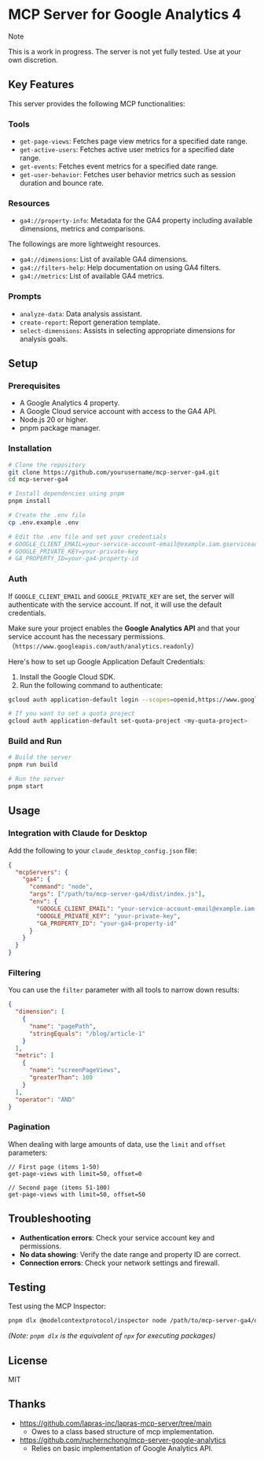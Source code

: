 # MCP Server for Google Analytics 4

>[!NOTE]
>This is a work in progress. The server is not yet fully tested. Use at your own discretion.

## Key Features

This server provides the following MCP functionalities:

### Tools

*   `get-page-views`: Fetches page view metrics for a specified date range.
*   `get-active-users`: Fetches active user metrics for a specified date range.
*   `get-events`: Fetches event metrics for a specified date range.
*   `get-user-behavior`: Fetches user behavior metrics such as session duration and bounce rate.

### Resources

*   `ga4://property-info`: Metadata for the GA4 property including available dimensions, metrics and comparisons.

The followings are more lightweight resources.

*   `ga4://dimensions`: List of available GA4 dimensions.
*   `ga4://filters-help`: Help documentation on using GA4 filters.
*   `ga4://metrics`: List of available GA4 metrics.

### Prompts

*   `analyze-data`: Data analysis assistant.
*   `create-report`: Report generation template.
*   `select-dimensions`: Assists in selecting appropriate dimensions for analysis goals.

## Setup

### Prerequisites

*   A Google Analytics 4 property.
*   A Google Cloud service account with access to the GA4 API.
*   Node.js 20 or higher.
*   pnpm package manager.

### Installation

```bash
# Clone the repository
git clone https://github.com/yourusername/mcp-server-ga4.git
cd mcp-server-ga4

# Install dependencies using pnpm
pnpm install

# Create the .env file
cp .env.example .env

# Edit the .env file and set your credentials
# GOOGLE_CLIENT_EMAIL=your-service-account-email@example.iam.gserviceaccount.com
# GOOGLE_PRIVATE_KEY=your-private-key
# GA_PROPERTY_ID=your-ga4-property-id
```

### Auth
If `GOOGLE_CLIENT_EMAIL` and `GOOGLE_PRIVATE_KEY` are set, the server will authenticate with the service account. If not, it will use the default credentials.

Make sure your project enables the **Google Analytics API** and that your service account has the necessary permissions.（`https://www.googleapis.com/auth/analytics.readonly`）

Here's how to set up Google Application Default Credentials:

1. Install the Google Cloud SDK.
2. Run the following command to authenticate:

```bash
gcloud auth application-default login --scopes=openid,https://www.googleapis.com/auth/userinfo.email,https://www.googleapis.com/auth/cloud-platform,https://www.googleapis.com/auth/analytics.readonly

# If you want to set a quota project
gcloud auth application-default set-quota-project <my-quota-project>
```

### Build and Run

```bash
# Build the server
pnpm run build

# Run the server
pnpm start
```

## Usage

### Integration with Claude for Desktop

Add the following to your `claude_desktop_config.json` file:

```json
{
  "mcpServers": {
    "ga4": {
      "command": "node",
      "args": ["/path/to/mcp-server-ga4/dist/index.js"],
      "env": {
        "GOOGLE_CLIENT_EMAIL": "your-service-account-email@example.iam.gserviceaccount.com",
        "GOOGLE_PRIVATE_KEY": "your-private-key",
        "GA_PROPERTY_ID": "your-ga4-property-id"
      }
    }
  }
}
```

### Filtering

You can use the `filter` parameter with all tools to narrow down results:

```json
{
  "dimension": [
    {
      "name": "pagePath",
      "stringEquals": "/blog/article-1"
    }
  ],
  "metric": [
    {
      "name": "screenPageViews",
      "greaterThan": 100
    }
  ],
  "operator": "AND"
}
```

### Pagination

When dealing with large amounts of data, use the `limit` and `offset` parameters:

```
// First page (items 1-50)
get-page-views with limit=50, offset=0

// Second page (items 51-100)
get-page-views with limit=50, offset=50
```

## Troubleshooting

*   **Authentication errors**: Check your service account key and permissions.
*   **No data showing**: Verify the date range and property ID are correct.
*   **Connection errors**: Check your network settings and firewall.

## Testing

Test using the MCP Inspector:

```bash
pnpm dlx @modelcontextprotocol/inspector node /path/to/mcp-server-ga4/dist/index.js
```
*(Note: `pnpm dlx` is the equivalent of `npx` for executing packages)*

## License

MIT

## Thanks
- https://github.com/lapras-inc/lapras-mcp-server/tree/main
  - Owes to a class based structure of mcp implementation.
- https://github.com/ruchernchong/mcp-server-google-analytics
  - Relies on basic implementation of Google Analytics API.